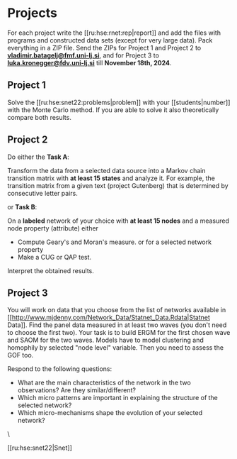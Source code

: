 # Projects


For each project write the [[ru:hse:rnet:rep|report]] and add the files with programs and constructed data sets (except for very large data). Pack everything in a ZIP file. Send the ZIPs for Project 1 and Project 2 to **vladimir.batagelj@fmf.uni-lj.si**, and for Project 3 to **luka.kronegger@fdv.uni-lj.si** till  **November 18th, 2024**.


## Project 1 

Solve the [[ru:hse:snet22:problems|problem]]   with your [[students|number]] with the Monte Carlo method. If you are able to solve it also theoretically compare both results.

## Project 2 


Do either the **Task A**:

Transform the data from a selected data source into a Markov chain transition matrix with **at least 15 states** and analyze it.
For example, the transition matrix from a given text (project Gutenberg) that is determined by consecutive letter pairs.

or **Task B**:

On a **labeled** network of your choice with **at least 15 nodes** and a measured node property (attribute) either
  * Compute Geary's and Moran's measure.
or for a selected network property
  * Make a CUG or QAP test. 

Interpret the obtained results.

<html><!--
Select an **undirected labeled** network with at least 50 nodes and average degree at least 4. Determine the graphlet spectra for its nodes. On their basis construct a dissimilarity between nodes and use it to cluster the nodes.
--></html>


## Project 3 

You will work on data that you choose from the list of networks available in [[http://www.mjdenny.com/Network_Data/Statnet_Data.Rdata|Statnet Data]].  Find the panel data measured in at least two waves (you don't need to choose the first two). Your task is to build ERGM for the first chosen wave and SAOM for the two waves.
Models have to model clustering and homophily by selected "node level" variable. Then you need to assess the GOF too.

Respond to the following questions:

  - What are the main characteristics of the network in the two observations? Are they similar/different?
  - Which micro patterns are important in explaining the structure of the selected network?
  - Which micro-mechanisms shape the evolution of your selected network?


\\

[[ru:hse:snet22|Snet]] 
